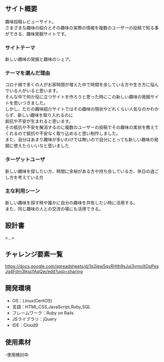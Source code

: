 # <Dance with hobbies>

## サイト概要
趣味投稿レビューサイト。<br>
さまざまな趣味の紹介とその趣味の実際の情報を複数のユーザーの投稿で知る事ができる、趣味発掘サイトです。

### サイトテーマ
新しい趣味の発掘と趣味のシェア。

### テーマを選んだ理由
コロナ禍で多くの人がお家時間が増えた中で時間を余している方や生き方に悩んでいる人がいると思います。<br>
そんな中で何か役に立つサイトを作ろうと思った時にこの新しい趣味の発掘サイトを思いつきました。<br>
しかし、ただの趣味紹介サイトではその趣味の現状やどれくらい人気なのかわからず、新しい趣味を取り入れるのに<br>
抵抗や不安が生まれると思います。<br>
その抵抗や不安を解消するのに複数のユーザーの投稿でその趣味の実状を教えてくれるので抵抗や不安なく取り込めると思い制作しました。<br>
また、自分はあまり趣味が多いわけでは無いので自分にとっても新しい趣味の発掘に使えたらいいなと思いました

### ターゲットユーザ
新しい趣味を探したい方、時間に余裕がある方や持ち余している方、休日の過ごし方を考えている方

### 主な利用シーン
新しい趣味を探す時や誰かに自分の趣味を共有したい時に活用する。<br>
また、同じ趣味の人との交流の場にも活用できる。

## 設計書
<...>

## チャレンジ要素一覧
<https://docs.google.com/spreadsheets/d/1q2jew5qvRHth9sJui3ymoXOpPesJg4Fdm3lkscfAqQw/edit?usp=sharing>

## 開発環境
- OS：Linux(CentOS)
- 言語：HTML,CSS,JavaScript,Ruby,SQL
- フレームワーク：Ruby on Rails
- JSライブラリ：jQuery
- IDE：Cloud9

## 使用素材
-使用検討中